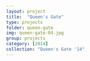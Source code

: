 ```yaml
---
layout: project
title:  "Queen's Gate"
type: projects
folder: queen-gate
img: queen-gate-04.jpg
group: projects
category: [2014]
collection: "Queen's Gate '14"
---
```


